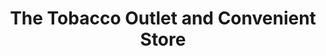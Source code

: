 ---
title: "The Tobacco Outlet and Convenient Store"
url: /matamoras/the-tobacco-outlet-and-convenient-store/
shop: Tabak
---
